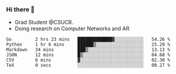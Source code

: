### Hi there 👋
- Grad Student @CSUCR. 
- Doing research on Computer Networks and AR
<!--START_SECTION:waka-->

```text
Go         2 hrs 23 mins   █████████████▓░░░░░░░░░░░   54.26 %
Python     1 hr 6 mins     ██████▒░░░░░░░░░░░░░░░░░░   25.29 %
Markdown   34 mins         ███▒░░░░░░░░░░░░░░░░░░░░░   13.13 %
JSON       12 mins         █▒░░░░░░░░░░░░░░░░░░░░░░░   04.68 %
CSV        6 mins          ▓░░░░░░░░░░░░░░░░░░░░░░░░   02.30 %
TeX        0 secs          ░░░░░░░░░░░░░░░░░░░░░░░░░   00.27 %
```

<!--END_SECTION:waka-->
<!--
**jluo117/jluo117** is a ✨ _special_ ✨ repository because its `README.md` (this file) appears on your GitHub profile.

Here are some ideas to get you started:

- 🔭 I’m currently working on ...
- 🌱 I’m currently learning ...
- 👯 I’m looking to collaborate on ...
- 🤔 I’m looking for help with ...
- 💬 Ask me about ...
- 📫 How to reach me: ...
- 😄 Pronouns: ...
- ⚡ Fun fact: ...
-->
